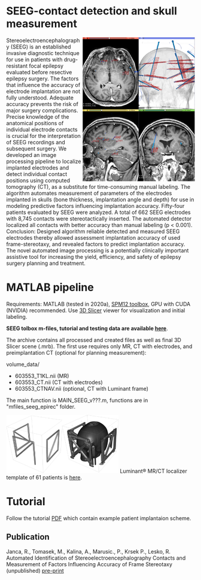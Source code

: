 # SEEG-contact detection and skull measurement
<img src="https://github.com/EpiReC-ISARG/SEEG-contact-detection-and-skull-measurement/blob/3354594a9b4f2276b5a70dba3bfaa640a99796b9/main_scene.PNG" width="300" ALIGN=RIGHT> Stereoelectroencephalography (SEEG) is an established invasive diagnostic technique for use in patients with drug-resistant focal epilepsy evaluated before resective epilepsy surgery. The factors that influence the accuracy of electrode implantation are not fully understood. Adequate accuracy prevents the risk of major surgery complications. Precise knowledge of the anatomical positions of individual electrode contacts is crucial for the interpretation of SEEG recordings and subsequent surgery. We developed an image processing pipeline to localize implanted electrodes and detect individual contact positions using computed tomography (CT), as a substitute for time-consuming manual labeling. The algorithm automates measurement of parameters of the electrodes implanted in skulls (bone thickness, implantation angle and depth) for use in modeling predictive factors influencing implantation accuracy. Fifty-four patients evaluated by SEEG were analyzed. A total of 662 SEEG electrodes with 8,745 contacts were stereotactically inserted. The automated detector localized all contacts with better accuracy than manual labeling (p < 0.001). Conclusion: Designed algorithm reliable detected and measured SEEG electrodes thereby allowed assessment implantation accuracy of used frame-stereotaxy, and revealed factors to predict implantation accuracy. The novel automated image processing is a potentially clinically important assistive tool for increasing the yield, efficiency, and safety of epilepsy surgery planning and treatment.


# MATLAB pipeline
Requirements: MATLAB (tested in 2020a), [SPM12 toolbox](https://www.fil.ion.ucl.ac.uk/spm/software/spm12/), GPU with CUDA (NVIDIA) recommended. Use [3D Slicer](https://www.slicer.org/) viewer for visualization and initial labeling.

**SEEG tolbox m-files, tutorial and testing data are available [here](https://drive.google.com/file/d/1hhC1KgZVDjc6lCF1aYOC-MZYcz3VYYvi/view?usp=sharing)**.

The archive contains all processed and created files as well as final 3D Slicer scene (.mrb). The first use requires only MR, CT with electrodes, and preimplantation CT (optional for planning measurement):

volume_data/
- 603553_T1KL.nii (MR)
- 603553_CT.nii (CT with electrodes)
- 603553_CTNAV.nii (optional, CT with Luminant frame)

The main function is MAIN_SEEG_v???.m, functions are in "mfiles_seeg_epirec" folder.

<img src="https://github.com/EpiReC-ISARG/SEEG-contact-detection-and-skull-measurement/blob/e372f7cf2a40ce5e2c88f517fb17344a2466f1e0/luminant.png" width="300"> Luminant® MR/CT localizer template of 61 patients is [here](https://drive.google.com/file/d/1ovqf5m0-_9x3Z7ETZm3lRu5JBsNo2UbC/view?usp=sharing).

# Tutorial
Follow the tutorial [PDF](https://github.com/EpiReC-ISARG/SEEG-contact-detection-and-skull-measurement/blob/main/SEEG%20Tutorial%20v099.pdf) which contain example patient implantaion scheme. 

## Publication
Janca, R., Tomasek, M., Kalina, A., Marusic., P., Krsek P., Lesko, R. Automated Identification of Stereoelectroencephalography Contacts and Measurement of Factors Influencing Accuracy of Frame Stereotaxy (unpublished) [pre-print](https://github.com/EpiReC-ISARG/SEEG-contact-detection-and-skull-measurement/blob/19c93ccf1f8a0db21c523bf92fa73452045e2c9a/Manuscript_SEEG_TBME_v17.pdf)
